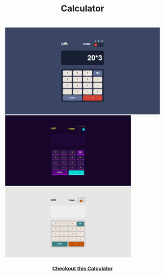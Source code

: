 # <p align="center">Calculator</p>
<br/>
<section display="flex">
<img src="image/Screenshot (165).png"/>
<img src="image/Screenshot (167).png" height="230px" />
<img src="image/Screenshot (166).png" height="230px"/>
</section>
<h3 align="center"><a href="https://negar-karimnejad.github.io/Calculator/" target="_blank">Checkout this Calculator</a></h3>
